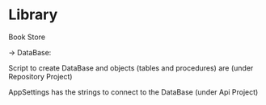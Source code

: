 # Library
Book Store

-> DataBase: 

Script to create DataBase and objects (tables and procedures) are (under Repository Project)

AppSettings has the strings to connect to the DataBase (under Api Project)
